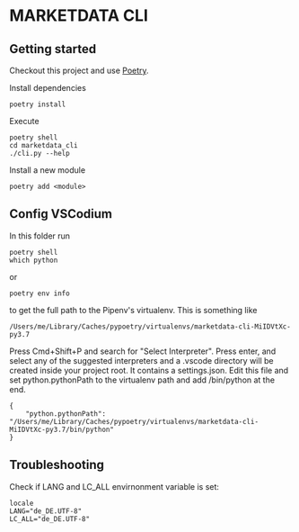 MARKETDATA CLI
==============

Getting started
---------------
Checkout this project and use [Poetry](https://python-poetry.org).

Install dependencies

    poetry install

Execute

    poetry shell
    cd marketdata_cli
    ./cli.py --help

Install a new module

    poetry add <module>




Config VSCodium
---------------

In this folder run 
    
    poetry shell
    which python

or

    poetry env info

to get the full path to the Pipenv's virtualenv. This is something like 

    /Users/me/Library/Caches/pypoetry/virtualenvs/marketdata-cli-MiIDVtXc-py3.7

Press Cmd+Shift+P and search for "Select Interpreter". Press enter, and select any of the suggested interpreters and a .vscode directory will be created inside your project root. It contains a settings.json. Edit this file and set python.pythonPath to the virtualenv path and add /bin/python at the end.

    {
        "python.pythonPath": "/Users/me/Library/Caches/pypoetry/virtualenvs/marketdata-cli-MiIDVtXc-py3.7/bin/python"
    }

Troubleshooting
---------------

Check if LANG and LC_ALL envirnonment variable is set:

    locale
    LANG="de_DE.UTF-8"
    LC_ALL="de_DE.UTF-8"
